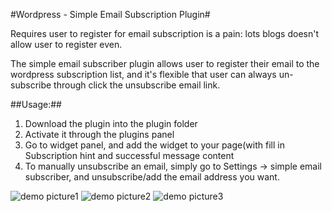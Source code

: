 #Wordpress - Simple Email Subscription Plugin#

Requires user to register for email subscription is a pain: lots blogs doesn't allow user to register even.

The simple email subscriber plugin allows user to register their email to the wordpress subscription list, and it's flexible that user can always un-subscribe through click the unsubscribe email link.

##Usage:##
  1. Download the plugin into the plugin folder 
  2. Activate it through the plugins panel
  3. Go to widget panel, and add the widget to your page(with fill in Subscription hint and successful message content
  4. To manually unsubscribe an email, simply go to Settings -> simple email subscriber, and unsubscribe/add the email address you want. 


![demo picture1](https://raw.github.com/phil88530/Simple-Email-Subscription/master/screenshot-1.png)
![demo picture2](https://raw.github.com/phil88530/Simple-Email-Subscription/master/screenshot-2.png)
![demo picture3](https://raw.github.com/phil88530/Simple-Email-Subscription/master/screenshot-3.png)
